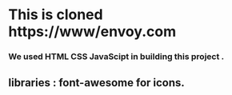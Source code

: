 # This is cloned https://www/envoy.com 
### We used HTML CSS JavaScipt in building this project .
## libraries : font-awesome for icons. 
